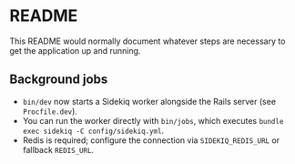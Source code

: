 # README

This README would normally document whatever steps are necessary to get the
application up and running.

## Background jobs

- `bin/dev` now starts a Sidekiq worker alongside the Rails server (see `Procfile.dev`).
- You can run the worker directly with `bin/jobs`, which executes `bundle exec sidekiq -C config/sidekiq.yml`.
- Redis is required; configure the connection via `SIDEKIQ_REDIS_URL` or fallback `REDIS_URL`.

